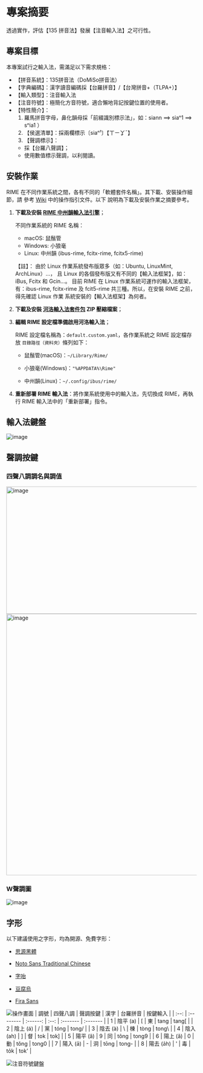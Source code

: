 # 專案摘要

透過實作，評估【135 拼音法】發展【注音輸入法】之可行性。

## 專案目標

本專案試行之輸入法，需滿足以下需求規格：

- 【拼音系統】：135拼音法（DoMiSo拼音法）
- 【字典編碼】：漢字讀音編碼採【台羅拼音】/【台灣拼音+（TLPA+）】
- 【輸入類型】：注音輸入法
- 【注音符號】：極簡化方音符號，適合懶地背記按鍵位置的使用者。
- 【特性簡介】：
  1.  羅馬拼音字母，鼻化韻母採「前綴識別標示法」，如：siann ==> siaⁿ1 ==> sⁿia1 ）
  2.  【侯選清單】：採兩欄標示〔siaⁿ¹〕【ㄒㄧㆩˉ】
  3.  【聲調標示】：
    - 採【台羅八聲調】；
    - 使用數值標示聲調，以利閱讀。

## 安裝作業

RIME 在不同作業系統之間，各有不同的「軟體套件名稱」。其下載、安裝操作細節，請
參考 [Wiki](https://github.com/AlanJui/rime-tlpa/wiki) 中的操作指引文件。以下
說明為下載及安裝作業之摘要參考。

1. **下載及安裝 [RIME 中州韻輸入法引擎](http://rime.im)**；

   不同作業系統的 RIME 名稱：
   - macOS: 鼠鬚管
   - Windows: 小狼毫
   - Linux: 中州韻 (ibus-rime, fcitx-rime, fcitx5-rime)

   【註】： 由於 Linux 作業系統發布版眾多（如：Ubuntu, LinuxMint, ArchLinux）...，
   且 Linux 的各個發布版又有不同的【輸入法框架】，如：iBus, Fcitx 和 Gcin...。
   目前 RIME 在 Linux 作業系統可運作的輸入法框架，有：ibus-rime, fcitx-rime
   及 fcit5-rime 共三種。所以，在安裝 RIME 之前，得先確認 Linux 作業
   系統安裝的【輸入法框架】為何者。

2. **下載及安裝 [河洛輸入法套件包](https://github.com/AlanJui/rime-taigi/releases)
   ZIP 壓縮檔案**；

3. **編輯 RIME 設定檔準備啟用河洛輸入法**；

   RIME 設定檔名稱為：`default.custom.yaml`，各作業系統之 RIME 設定檔存放
   `目錄路徑（資料夾）`條列如下：
   - 鼠鬚管(macOS)：`~/Library/Rime/`

   - 小狼毫(Windows)：`"%APPDATA%\Rime"`

   - 中州韻(Linux)：`~/.config/ibus/rime/`

4. **重新部署 RIME 輸入法**：將作業系統使用中的輸入法，先切換成 RIME，再執行 RIME
   輸入法中的「重新部署」指令。

## 輸入法鍵盤

<img alt="image" src="https://github.com/user-attachments/assets/737558c8-e04d-458a-b3a7-2f5b601595f9" />

## 聲調按鍵

### 四聲八調調名與調值

<img width="970" height="337" alt="image" src="https://github.com/user-attachments/assets/ceeb0903-ab26-40f4-a5b0-41953c5e82d0" />

<img width="954" height="692" alt="image" src="https://github.com/user-attachments/assets/2a9bb132-a38b-4bf5-b289-d72c1ca5b6d7" />


### W聲調圖
<img alt="image" src="https://github.com/user-attachments/assets/dc785e8f-01f0-4d00-be7d-dc64275cc170" />




## 字形

以下建議使用之字形，均為開源、免費字形：

- [思源黑體](https://github.com/adobe-fonts/source-han-sans)

- [Noto Sans Traditional Chinese](https://fonts.google.com/noto/specimen/Noto+Sans+TC)

- [字咍](https://github.com/ButTaiwan/taigivs/releases)

- [豆腐烏](https://github.com/glll4678/tshiuthau)

- [Fira Sans](https://github.com/mozilla/Fira)

![操作畫面](./docs/static/img/rime-taigi.png)
| 調號 | 四聲八調 | 聲調按鍵 | 漢字 | 台羅拼音 | 按鍵輸入 |
| :--: | :-------- | :------: | :--: | :------- | :------- |
| 1 | 陰平 (a) | [ | 東 | tang | tang[ |
| 2 | 陰上 (á) | / | 黨 | tóng | tong/ |
| 3 | 陰去 (à) | \ | 棟 | tòng | tong\ |
| 4 | 陰入 (ah) | ] | 督 | tok | tok] |
| 5 | 陽平 (â) | 9 | 同 | tông | tong9 |
| 6 | 陽上 (ǎ) | 0 | 動 | tǒng | tong0 |
| 7 | 陽入 (ā) | - | 洞 | tōng | tong- |
| 8 | 陽去 (a̍h) | ' | 毒 | to̍k | tok' |

![注音符號鍵盤](./docs/static/img/keyboard.png)
